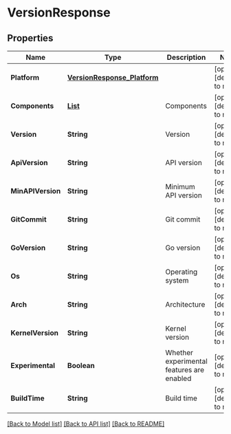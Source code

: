 # VersionResponse
## Properties

| Name | Type | Description | Notes |
|------------ | ------------- | ------------- | -------------|
| **Platform** | [**VersionResponse_Platform**](VersionResponse_Platform.md) |  | [optional] [default to null] |
| **Components** | [**List**](VersionResponse_Components_inner.md) | Components | [optional] [default to null] |
| **Version** | **String** | Version | [optional] [default to null] |
| **ApiVersion** | **String** | API version | [optional] [default to null] |
| **MinAPIVersion** | **String** | Minimum API version | [optional] [default to null] |
| **GitCommit** | **String** | Git commit | [optional] [default to null] |
| **GoVersion** | **String** | Go version | [optional] [default to null] |
| **Os** | **String** | Operating system | [optional] [default to null] |
| **Arch** | **String** | Architecture | [optional] [default to null] |
| **KernelVersion** | **String** | Kernel version | [optional] [default to null] |
| **Experimental** | **Boolean** | Whether experimental features are enabled | [optional] [default to null] |
| **BuildTime** | **String** | Build time | [optional] [default to null] |

[[Back to Model list]](../README.md#documentation-for-models) [[Back to API list]](../README.md#documentation-for-api-endpoints) [[Back to README]](../README.md)

